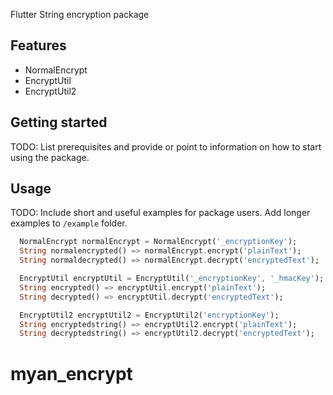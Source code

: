 Flutter String encryption package

## Features

- NormalEncrypt
- EncryptUtil
- EncryptUtil2

## Getting started

TODO: List prerequisites and provide or point to information on how to
start using the package.

## Usage

TODO: Include short and useful examples for package users. Add longer examples
to `/example` folder.

```dart
  NormalEncrypt normalEncrypt = NormalEncrypt('_encryptionKey');
  String normalencrypted() => normalEncrypt.encrypt('plainText');
  String normaldecrypted() => normalEncrypt.decrypt('encryptedText');

  EncryptUtil encryptUtil = EncryptUtil('_encryptionKey', '_hmacKey');
  String encrypted() => encryptUtil.encrypt('plainText');
  String decrypted() => encryptUtil.decrypt('encryptedText');

  EncryptUtil2 encryptUtil2 = EncryptUtil2('encryptionKey');
  String encryptedstring() => encryptUtil2.encrypt('plainText');
  String decryptedstring() => encryptUtil2.decrypt('encryptedText');
```

# myan_encrypt
